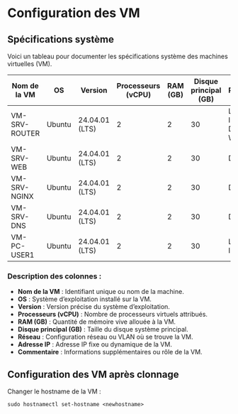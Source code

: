# Configuration des VM

## Spécifications système

Voici un tableau pour documenter les spécifications système des machines virtuelles (VM).

| **Nom de la VM** | **OS**          | **Version**   | **Processeurs (vCPU)** | **RAM (GB)** | **Disque principal (GB)** | **Réseau**           | **Adresse IP**      | **Commentaire**            |
|------------------|----------------|---------------|-------------------------|--------------|---------------------------|-----------------------------------|----------------------|---------------------|
| VM-SRV-ROUTER    | Ubuntu         | 24.04.01 (LTS)         | 2          | 2           | 30       | LAN Interne, DMZ, WAN   | 10.0.3.1, 10.0.2.1, 10.0.1.1      | Routeur, Firewall      |
| VM-SRV-WEB       | Ubuntu         | 24.04.01 (LTS)         | 2          | 2           | 30       | DMZ                     | 10.0.2.3                          | Apache2                |
| VM-SRV-NGINX     | Ubuntu         | 24.04.01 (LTS)         | 2          | 2           | 30       | DMZ                     | 10.0.2.4                          | Nginx                  |
| VM-SRV-DNS       | Ubuntu         | 24.04.01 (LTS)         | 2          | 2           | 30       | DMZ                     | 10.0.2.5                          | Apache2                |
| VM-PC-USER1      | Ubuntu         | 24.04.01 (LTS)         | 2          | 2           | 30       | LAN Interne             | 10.0.1.X                          | Poste de l'utilisateur |

### **Description des colonnes :**
- **Nom de la VM** : Identifiant unique ou nom de la machine.
- **OS** : Système d’exploitation installé sur la VM.
- **Version** : Version précise du système d’exploitation.
- **Processeurs (vCPU)** : Nombre de processeurs virtuels attribués.
- **RAM (GB)** : Quantité de mémoire vive allouée à la VM.
- **Disque principal (GB)** : Taille du disque système principal.
- **Réseau** : Configuration réseau ou VLAN où se trouve la VM.
- **Adresse IP** : Adresse IP fixe ou dynamique de la VM.
- **Commentaire** : Informations supplémentaires ou rôle de la VM.

## Configuration des VM après clonnage
Changer le hostname de la VM :
```
sudo hostnamectl set-hostname <newhostname>
```